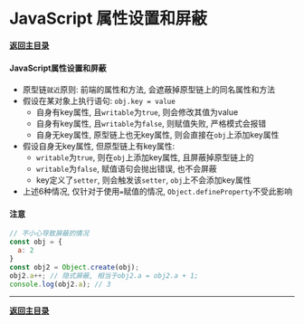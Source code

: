 # JavaScript 属性设置和屏蔽

**[返回主目录](../readme.md)**

#### JavaScript属性设置和屏蔽
+ 原型链`就近`原则: 前端的属性和方法, 会遮蔽掉原型链上的同名属性和方法
+ 假设在某对象上执行语句: `obj.key = value`
  - 自身有key属性, 且`writable`为`true`, 则会修改其值为value
  - 自身有key属性, 且`writable`为`false`, 则赋值失败, 严格模式会报错
  - 自身无key属性, 原型链上也无key属性, 则会直接在`obj`上添加key属性
+ 假设自身无key属性, 但原型链上有key属性:
  - `writable`为`true`, 则在`obj`上添加key属性, 且屏蔽掉原型链上的
  - `writable`为`false`, 赋值语句会抛出错误, 也不会屏蔽
  - key定义了`setter`, 则会触发该`setter`, `obj`上不会添加key属性
+ 上述6种情况, 仅针对于使用`=`赋值的情况, `Object.defineProperty`不受此影响

#### 注意
```JavaScript
// 不小心导致屏蔽的情况
const obj = {
  a: 2
}
const obj2 = Object.create(obj);
obj2.a++; // 隐式屏蔽, 相当于obj2.a = obj2.a + 1;
console.log(obj2.a); // 3
```

****
**[返回主目录](../readme.md)**